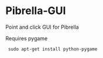 Pibrella-GUI
============

Point and click GUI for Pibrella

Requires pygame 

<code> sudo apt-get install python-pygame </code>
